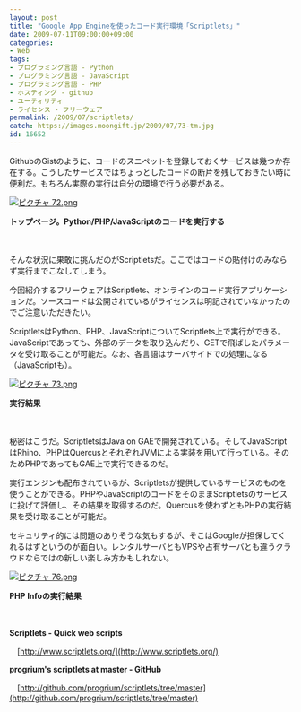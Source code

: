 ```yaml
---
layout: post
title: "Google App Engineを使ったコード実行環境「Scriptlets」"
date: 2009-07-11T09:00:00+09:00
categories:
- Web
tags: 
- プログラミング言語 - Python
- プログラミング言語 - JavaScript
- プログラミング言語 - PHP
- ホスティング - github
- ユーティリティ
- ライセンス - フリーウェア
permalink: /2009/07/scriptlets/
catch: https://images.moongift.jp/2009/07/73-tm.jpg
id: 16652
---
```

GithubのGistのように、コードのスニペットを登録しておくサービスは幾つか存在する。こうしたサービスではちょっとしたコードの断片を残しておきたい時に便利だ。もちろん実際の実行は自分の環境で行う必要がある。

  

[![ピクチャ 72.png](https://images.moongift.jp/2009/07/72-tm.jpg)](https://images.moongift.jp/2009/07/72.png)  
  
**トップページ。Python/PHP/JavaScriptのコードを実行する**

  

　

  

そんな状況に果敢に挑んだのがScriptletsだ。ここではコードの貼付けのみならず実行までこなしてしまう。

  

今回紹介するフリーウェアはScriptlets、オンラインのコード実行アプリケーションだ。ソースコードは公開されているがライセンスは明記されていなかったのでご注意いただきたい。

  
<!--more-->

ScriptletsはPython、PHP、JavaScriptについてScriptlets上で実行ができる。JavaScriptであっても、外部のデータを取り込んだり、GETで飛ばしたパラメータを受け取ることが可能だ。なお、各言語はサーバサイドでの処理になる（JavaScriptも）。

  

[![ピクチャ 73.png](https://images.moongift.jp/2009/07/73-tm.jpg)](https://images.moongift.jp/2009/07/73.png)  
  
**実行結果**

  

　

  

秘密はこうだ。ScriptletsはJava on GAEで開発されている。そしてJavaScriptはRhino、PHPはQuercusとそれぞれJVMによる実装を用いて行っている。そのためPHPであってもGAE上で実行できるのだ。

  

実行エンジンも配布されているが、Scriptletsが提供しているサービスのものを使うことができる。PHPやJavaScriptのコードをそのままScriptletsのサービスに投げて評価し、その結果を取得するのだ。Quercusを使わずともPHPの実行結果を受け取ることが可能だ。

  

セキュリティ的には問題のありそうな気もするが、そこはGoogleが担保してくれるはずというのが面白い。レンタルサーバともVPSや占有サーバとも違うクラウドならではの新しい楽しみ方かもしれない。

  

[![ピクチャ 76.png](https://images.moongift.jp/2009/07/76-tm.jpg)](https://images.moongift.jp/2009/07/76.png)  
  
**PHP Infoの実行結果**

  

　

  

**Scriptlets - Quick web scripts**  
  
　[http://www.scriptlets.org/](http://www.scriptlets.org/)

  

**progrium's scriptlets at master - GitHub**  
  
　[http://github.com/progrium/scriptlets/tree/master](http://github.com/progrium/scriptlets/tree/master)

